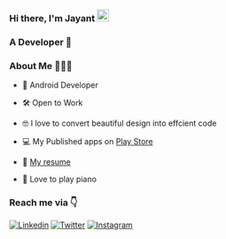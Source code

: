 ### Hi there, I'm Jayant&nbsp;<img src="https://github.com/TheDudeThatCode/TheDudeThatCode/blob/master/Assets/Hi.gif" width="22px">

### A Developer 🚀 

### About Me 🤷🏻‍♂️

* 📱 Android Developer

* 🛠 Open to Work

* 🤓 I love to convert beautiful design into effcient code

* 💻 My Published apps on [Play Store](https://play.google.com/store/apps/developer?id=Jayant+Kapila)

* 📄 [My resume](https://drive.google.com/file/d/1ezC30LTglKcpXqgwEz_VAdZfvn_mYOQ1/view?usp=sharing)

* 🎹 Love to play piano

### 


### Reach me via 👇

[![Linkedin](https://img.shields.io/badge/LinkedIn-blue.svg?style=for-the-badge&logo=linkedin)](https://www.linkedin.com/in/jayant-kapila-632985152/)
[![Twitter](https://img.shields.io/badge/Twitter-skyblue.svg?style=for-the-badge&logo=twitter)](https://twitter.com/JayantKapila)
[![Instagram](https://img.shields.io/badge/Instagram-gray.svg?style=for-the-badge&logo=instagram)](http://instagram.com/jayantkapila)
